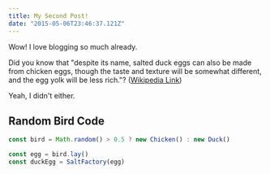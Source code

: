 ```yaml
---
title: My Second Post!
date: "2015-05-06T23:46:37.121Z"
---
```


Wow! I love blogging so much already.

Did you know that "despite its name, salted duck eggs can also be made from
chicken eggs, though the taste and texture will be somewhat different, and the
egg yolk will be less rich."?
([Wikipedia Link](http://en.wikipedia.org/wiki/Salted_duck_egg))

Yeah, I didn't either.

## Random Bird Code

```javascript
const bird = Math.random() > 0.5 ? new Chicken() : new Duck()

const egg = bird.lay()
const duckEgg = SaltFactory(egg)
```
